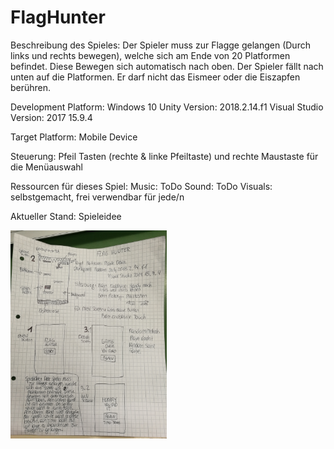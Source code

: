 # FlagHunter
Beschreibung des Spieles: Der Spieler muss zur Flagge gelangen (Durch links und rechts bewegen), welche sich am Ende von 20 Platformen befindet. Diese Bewegen sich automatisch nach oben. Der Spieler fällt nach unten auf die Platformen. Er darf nicht das Eismeer oder die Eiszapfen berühren. 

Development Platform: Windows 10 Unity Version: 2018.2.14.f1 Visual Studio Version: 2017 15.9.4

Target Platform: Mobile Device

Steuerung: Pfeil Tasten (rechte & linke Pfeiltaste) und rechte Maustaste für die Menüauswahl

Ressourcen für dieses Spiel: Music: ToDo Sound: ToDo Visuals: selbstgemacht, frei verwendbar für jede/n

Aktueller Stand: Spieleidee
<div>
<img src= "./Screenshots/FlagHunter_concept.jpg" width="250">
</div>
